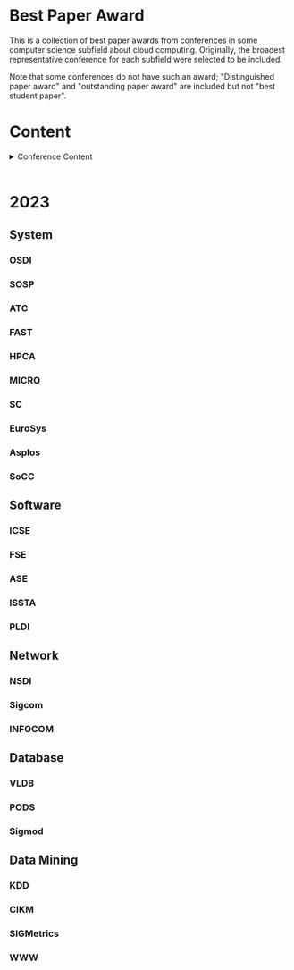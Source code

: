 # Best Paper Award

This is a collection of best paper awards from conferences in some computer science subfield about cloud computing. Originally, the broadest representative conference for each subfield were selected to be included.

Note that some conferences do not have such an award; "Distinguished paper award" and "outstanding paper award" are included but not "best student paper".

# Content

<details> <summary>Conference Content</summary>

- [Best Paper Award](#best-paper-award)
- [Content](#content)
- [2023](#2023)
  - [System](#system)
    - [OSDI](#osdi)
    - [SOSP](#sosp)
    - [ATC](#atc)
    - [FAST](#fast)
    - [HPCA](#hpca)
    - [MICRO](#micro)
    - [SC](#sc)
    - [EuroSys](#eurosys)
    - [Asplos](#asplos)
    - [SoCC](#socc)
  - [Software](#software)
    - [ICSE](#icse)
    - [FSE](#fse)
    - [ASE](#ase)
    - [ISSTA](#issta)
    - [PLDI](#pldi)
  - [Network](#network)
    - [NSDI](#nsdi)
    - [Sigcom](#sigcom)
    - [INFOCOM](#infocom)
  - [Database](#database)
    - [VLDB](#vldb)
    - [PODS](#pods)
    - [Sigmod](#sigmod)
  - [Data Mining](#data-mining)
    - [KDD](#kdd)
    - [CIKM](#cikm)
    - [SIGMetrics](#sigmetrics)
    - [WWW](#www)
</details>

<br>  

# 2023

## System

### OSDI

### SOSP

### ATC

### FAST

### HPCA

### MICRO

### SC

### EuroSys

### Asplos

### SoCC


## Software

### ICSE

### FSE

### ASE

### ISSTA

### PLDI

## Network

### NSDI

### Sigcom

### INFOCOM

## Database

### VLDB

### PODS

### Sigmod

## Data Mining

### KDD

### CIKM

### SIGMetrics

### WWW
